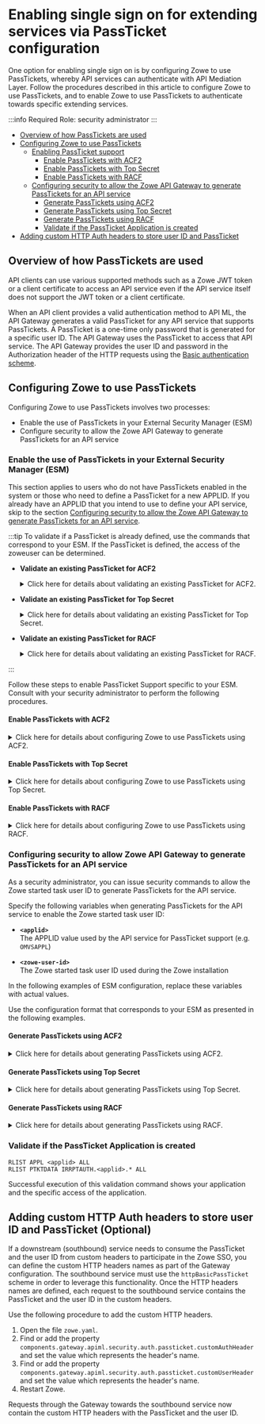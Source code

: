 # Enabling single sign on for extending services via PassTicket configuration

One option for enabling single sign on is by configuring Zowe to use PassTickets, whereby API services can authenticate with API Mediation Layer. Follow the procedures described in this article to configure Zowe to use PassTickets, and to enable Zowe to use PassTickets to authenticate towards specific extending services.

:::info Required Role: security administrator
:::

- [Overview of how PassTickets are used](#overview-of-how-passtickets-are-used)
- [Configuring Zowe to use PassTickets](#configuring-zowe-to-use-passtickets)
    - [Enabling PassTicket support](#enabling-passticket-support)
        - [Enable PassTickets with ACF2](#enable-passtickets-with-acf2)
        - [Enable PassTickets with Top Secret](#enable-passtickets-with-top-secret)
        - [Enable PassTickets with RACF](#enable-passtickets-with-racf)
    - [Configuring security to allow the Zowe API Gateway to generate PassTickets for an API service](#configuring-security-to-allow-zowe-api-gateway-to-generate-passtickets-for-an-api-service)
        - [Generate PassTickets using ACF2](#generate-passtickets-using-acf2)
        - [Generate PassTickets using Top Secret](#generate-passtickets-using-top-secret)
        - [Generate PassTickets using RACF](#generate-passtickets-using-racf)
        - [Validate if the PassTicket Application is created](#validate-if-the-passticket-application-is-created)
- [Adding custom HTTP Auth headers to store user ID and PassTicket](#adding-custom-http-auth-headers-to-store-user-id-and-passticket)
## Overview of how PassTickets are used

API clients can use various supported methods such as a Zowe JWT token or a client certificate to access an API service even if the API service itself does not support the JWT token or a client certificate.

When an API client provides a valid authentication method to API ML, the API Gateway generates a valid PassTicket for any API service that supports PassTickets. A PassTicket is a one-time only password that is generated for a specific user ID. 
The API Gateway uses the PassTicket to access that API service.
The API Gateway provides the user ID and password in the Authorization header of the HTTP requests using the
[Basic authentication scheme](https://developer.mozilla.org/en-US/docs/Web/HTTP/Authentication#Basic_authentication_scheme). 

## Configuring Zowe to use PassTickets

Configuring Zowe to use PassTickets involves two processes:
* Enable the use of PassTickets in your External Security Manager (ESM)
* Configure security to allow the Zowe API Gateway to generate PassTickets for an API service

### Enable the use of PassTickets in your External Security Manager (ESM)

This section applies to users who do not have PassTickets enabled in the system or those who need to define a PassTicket for a new APPLID. If you already have an APPLID that you intend to use to define your API service, skip to the section [Configuring security to allow the Zowe API Gateway to generate PassTickets for an API service](#configuring-security-to-allow-zowe-api-gateway-to-generate-passtickets-for-an-api-service).

:::tip
To validate if a PassTicket is already defined, use the commands that correspond to your ESM. If the PassTicket is defined, the access of the zoweuser can be determined.

* **Validate an existing PassTicket for ACF2**

    <details>
    <summary>Click here for details about validating an existing PassTicket for ACF2.</summary>

    ```
    SET RESOURCE(SAF)
    LIST LIKE(-)

    SET RESOURCE(SAF)
    LIST LIKE(<applid>-)

    SET PROFILE(PTKTDATA) DIVISION(SSIGNON)
    LIST LIKE(<applid>-)

    SET RESOURCE(PTK)
    LIST LIKE(IRRPTAUTH-)
    ```
    * **`-`**  
A wildcard symbol that lists all resources

    * **`<applid>-`**  
    Lists everything related to specified applid in a resource (in this case, SAF), or specified in a profile (in this case, PTKTDATA)

    </details>

* **Validate an existing PassTicket for Top Secret**

    <details>
    <summary>Click here for details about validating an existing PassTicket for Top Secret.</summary>

    ```
    TSS WHOHAS APPL(<applid>)
    TSS WHOHAS PTKTDATA(<applid>)
    TSS WHOHAS PTKTDATA(IRRPTAUTH.<applid>.)
    ```

    * **`IRRPTAUTH.<applid>.`**  
Returns everything about the specified applid for IRRPTAUTH


    </details>

* **Validate an existing PassTicket for RACF**

    <details>
    <summary>Click here for details about validating an existing PassTicket for RACF.</summary>

    ```
    RLIST APPL * ALL 
    RLIST APPL <applid> ALL  
    RLIST PTKTDATA <applid> SSIGNON ALL
    RLIST PTKTDATA IRRPTAUTH.<applid>.* ALL 
    ```
    Ensure that you validate PKTDATA access for APPL.

    * **`RLIST PTKTDATA <applid> SSIGNON ALL`**  
Validates all applid for PTKDATA class

    * **`RLIST PTKTDATA IRRPTAUTH.<applid>.* ALL`**  
Validates all applid permissions for PTKDATA class

    </details>

:::

Follow these steps to enable PassTicket Support specific to your ESM. Consult with your security administrator to perform the following procedures. 

#### Enable PassTickets with ACF2
<details>
<summary> Click here for details about configuring Zowe to use PassTickets using ACF2. </summary>


1.	Define the application session key by entering the following commands, if the session key is not already defined. 

```
SET PROFILE(PTKTDATA) DIV(SSIGNON)
INSERT <applid> SSKEY(<key-description>) MULT-USE
F ACF2,REBUILD(PTK),CLASS(P)
```

* **applid**  
Specifies the application ID used for PassTicket validation to authenticate connections to the server.

* **MULT-USE**  
This setting lets you reuse the same PassTicket multiple times.

* **key-description**  
 Specifies the secured sign-on hexadecimal application key of 16 hexadecimal digits (8-byte or 64-bit key). Each application key must be the same on all systems in the configuration and the values must be kept secret and secured.

2. Complete the PassTicket setup by entering the following commands:
```
F ACF2,REBUILD(PTK),CLASS(P)
```
The PassTicket record is now active in the system.

3. Enable the started task user ID to generate PassTickets for the application by entering commands similar to the following:
```
SET RESOURCE(PTK) 
RECKEY IRRPTAUTH ADD(applid.userid UID(<userid>) SERVICE(UPDATE,READ) ALLOW)
```
* `<userid>`  
Specifies the Zowe server user ID


You configured Zowe to use PassTickets using ACF2. 

</details>

#### Enable PassTickets with Top Secret

<details>

<summary> Click here for details about configuring Zowe to use PassTickets using Top Secret.</summary>

Before you begin this procedure, verify that the `PTKTDATA` class and ownership for the PassTicket resource (`IRRPTAUT`) have not already been defined.

1.	Update the resource descriptor table (RDT) to define the `PTKTDATA` class by entering the following commands:

:::note
The PTKTDATA resource is not a predefined class.
:::
```
TSS ADDTO(RDT) RESCLASS(PTKTDATA) RESCODE(n) ACLST(ALL,READ,UPDATE) MAXLEN(37) 
```
The PTKTDATA resource is added to the RDT.

:::note
Include `RESCODE(n)` in the range of 101 to 13F to make `PTKTDATA` a prefixed resource class.
:::

2.	Assign ownership for the PassTicket resource (`IRRPTAUT`). Execute the following commands: 
```
TSS ADDTO(department) PTKTDATA(IRRPTAUT) 
```
3. Define PassTicket for application ID _applid_ without replay protection.

```
TSS ADDTO(NDT) PSTKAPPL(<applid>) SESSKEY(<key-description>) SIGNMULTI
```
* `<applid>`  

* `key-description`  
 Specifies the secured sign-on hexadecimal application key of 16 hexadecimal digits (8-byte or 64-bit key). Each application key must be the same on all systems in the configuration and the values must be kept secret and secured.

4. Permit access to the PassTicket resource defined in the previous step for the LDAP Server by executing the following command:
```
TSS PERMIT(<stc-userid>) PTKTDATA(IRRPTAUTH.applid) ACCESS(UPDATE)
```

* **stc-userid**  
Specifies the ACID that you created when you created LDAP Server started task User IDs. The parameter is "CALDAP" by default.	
	
You configured Zowe to use PassTickets using Top Secret.

</details>

#### Enable PassTickets with RACF


<details>

<summary> Click here for details about configuring Zowe to use PassTickets using RACF.</summary>

1. Activate the `PTKTDATA` class, which encompasses all profiles containing PassTicket information.  
Execute the following command:

```
SETROPTS CLASSACT(PTKTDATA) RACLIST(PTKTDATA)
```

2. Specify the application ID requiring access through PassTicket for the ZOWE server with the following commands:
```
RDEFINE APPL <applid> UACC(READ)
SETROPTS CLASSACT(APPL)
SETROPTS GENERIC(PTKTDATA)
```

Replace _applid_ with a one to 8 character name designated for the application. 

:::note 
This name is usually provided by the site security administrator.
:::

3. Define the profile for the application with the following command:
```
RDEFINE PTKTDATA  <applid> UACC(NONE) APPLDATA('NO REPLAY PROTECTION') SSIGNON(KEYMASKED(<key-description>) APPLDATA('NO REPLAY PROTECTION')
```
* **key-description**  
 Specifies the secured sign-on hexadecimal application key of 16 hexadecimal digits (8-byte or 64-bit key). Each application key must be the same on all systems in the configuration and the values must be kept secret and secured.

Replace with the application name defined previously.

:::caution Important
PassTickets for the API service must have the replay protection switched off. This links a secured sign-on application key with the application.
:::

4. Allow the application ID (_applid_) to use PassTickets:

```
PERMIT IRRPTAUTH.applid.* CLASS(PTKTDATA) ACCESS(UPDATE) ID(userid)
```

* **userid**  
Specifies the value of the LDAP Server started task.

5. Refresh the RACF PTKTDATA definition with the new profile:
```
SETROPTS RACLIST(PTKTDATA) REFRESH
```

You configured Zowe to use PassTickets using RACF.

</details>

### Configuring security to allow Zowe API Gateway to generate PassTickets for an API service

As a security administrator, you can issue security commands to allow the Zowe started task user ID to generate PassTickets for the API service.

Specify the following variables when generating PassTickets for the API service to enable the Zowe started task user ID:

- **`<applid>`**  
The APPLID value used by the API service for PassTicket support (e.g. `OMVSAPPL`)

- **`<zowe-user-id>`**  
The Zowe started task user ID used during the Zowe installation

In the following examples of ESM configuration, replace these variables with actual values.

Use the configuration format that corresponds to your ESM as presented in the following examples.

#### Generate PassTickets using ACF2

<details>

<summary> Click here for details about generating PassTickets using ACF2. </summary>

Grant the Zowe started task user ID permission to generate PassTickets for users of the API service.

**Example:**

```markup
ACF
SET RESOURCE(PTK)
RECKEY IRRPTAUTH ADD(<applid>.- UID(<zowe-user-id>) SERVICE(UPDATE,READ) ALLOW)
F ACF2,REBUILD(PTK),CLASS(P)
END
```
</details>

#### Generate PassTickets using Top Secret

<details>

<summary>Click here for details about generating PassTickets using Top Secret.</summary>

Grant the Zowe started task user ID permission to generate PassTickets for users of the API service.

**Example:**

```markup
TSS PERMIT(<zowe-user-id>) PTKTDATA(IRRPTAUTH.<applid>.) ACCESS(READ,UPDATE)
TSS REFRESH
```
</details>

#### Generate PassTickets using RACF

<details>

<summary> Click here for details about generating PassTickets using RACF.</summary>

Grant the Zowe started task user ID permission to generate PassTickets for users of the API service.

**Example:**

```markup
PERMIT IRRPTAUTH.<applid>.* CL(PTKTDATA) ID(<zowe-user-id>) ACCESS(UPDATE)
SETROPTS RACLIST(PTKTDATA) REFRESH
```
</details>

### Validate if the PassTicket Application is created

```
RLIST APPL <applid> ALL
RLIST PTKTDATA IRRPTAUTH.<applid>.* ALL
```
Successful execution of this validation command shows your application and the specific access of the application.


## Adding custom HTTP Auth headers to store user ID and PassTicket (Optional)

If a downstream (southbound) service needs to consume the PassTicket and the user ID from custom headers to participate in the Zowe SSO, you can define the custom HTTP headers names as part of the Gateway configuration.
The southbound service must use the `httpBasicPassTicket` scheme in order to leverage this functionality. Once the HTTP headers names are defined, each request to the southbound service contains the PassTicket and the user ID in the custom headers.

Use the following procedure to add the custom HTTP headers.

1. Open the file `zowe.yaml`.
2. Find or add the property `components.gateway.apiml.security.auth.passticket.customAuthHeader` and set the value which represents the header's name.
3. Find or add the property `components.gateway.apiml.security.auth.passticket.customUserHeader` and set the value which represents the header's name.
4. Restart Zowe.

Requests through the Gateway towards the southbound service now contain the custom HTTP headers with the PassTicket and the user ID.